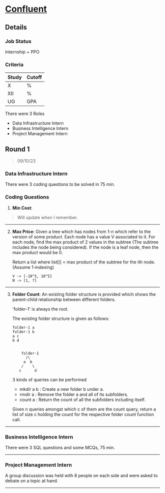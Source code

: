 # [Confluent](https://www.confluent.io/)

## Details

### Job Status

Internship + PPO

### Criteria

| Study | Cutoff |
|-------|--------|
| X     | %      |
| XII   | %      |
| UG    | GPA    |

[comment]: # (Any other details go under this. This is a comment)


[comment]: # (Details about the rounds go under this comment.)

There were 3 Roles
- Data Infrastructure Intern
- Business Intelligence Intern
- Project Management Intern

## Round 1

> 09/10/23

### Data Infrastructure Intern

[comment]: # (Summary of the sections and experience below this comment.)

There were 3 coding questions to be solved in 75 min.

### Coding Questions

1. **Min Cost**:

> Will update when I remember.

[comment]: # (Add any resources or links or code to this question under this comment.)

---

2. **Max Price**: Given a tree which has nodes from 1-n which refer to the version of some product. Each node has a value V associated to it.
    For each node, find the max product of 2 values in the subtree (The subtree includes the node being considered). If the node is a leaf node, then the max product would be 0.

    Return a list where list[i] = max product of the subtree for the ith node. (Assume 1-indexing)

    ```
    V -> [-10^5, 10^5]
    N -> [1, ?]
    ```

[comment]: # (Add any resources or links or code to this question under this comment.)

---

3. **Folder Count**: An existing folder structure is provided which shows the parent-child relationship between different folders.

    'folder-1' is always the root.

    The existing folder structure is given as follows:
    ```
    folder-1 a
    folder-1 b
    a c
    b d


        folder-1
          /\
         a  b
        /    \
       c      d
    ```

    3 kinds of queries can be performed
    - mkdir a b : Create a new folder b under a.
    - rmdir a : Remove the folder a and all of its subfolders.
    - count a : Return the count of all the subfolders including itself.

    Given n queries amongst which c of them are the count query, return a list of size c holding the count for the respective folder count function call.
    

[comment]: # (Add any resources or links or code to this question under this comment.)

---

### Business Intelligence Intern

[comment]: # (Summary of the sections and experience below this comment.)

There were 3 SQL questions and some MCQs, 75 min.

---

### Project Management Intern

[comment]: # (Summary of the sections and experience below this comment.)

A group discussion was held with 8 people on each side and were asked to debate on a topic at hand.

---
